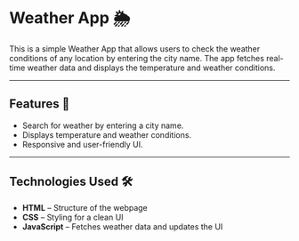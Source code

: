 # Weather App 🌦️   
 
This is a simple Weather App that allows users to check the weather conditions of any location by entering the city name. The app fetches real-time weather data and displays the temperature and weather conditions.
  
---
 
## Features 🚀  
- Search for weather by entering a city name.  
- Displays temperature and weather conditions.  
- Responsive and user-friendly UI.  

---

## Technologies Used 🛠️  
- **HTML** – Structure of the webpage  
- **CSS** – Styling for a clean UI  
- **JavaScript** – Fetches weather data and updates the UI  


